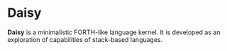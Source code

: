 Daisy
================================================================================

**Daisy** is a minimalistic FORTH-like language kernel. It is developed as an
exploration of capabilities of stack-based languages.
